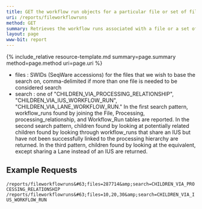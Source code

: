 ```yaml
---
title: GET the workflow run objects for a particular file or set of files.
uri: /reports/fileworkflowruns
method: GET
summary: Retrieves the workflow runs associated with a file or a set of files using one of three search patterns.
layout: page
www-bit: report
---
```


{% include_relative resource-template.md summary=page.summary method=page.method uri=page.uri %}

* files
: SWIDs (SeqWare accessions) for the files that we wish to base the search on, comma-delimited if more than one file is needed to be considered
search
* search
: one of "CHILDREN_VIA_PROCESSING_RELATIONSHIP", "CHILDREN_VIA_IUS_WORKFLOW_RUN", "CHILDREN_VIA_LANE_WORKFLOW_RUN." In the first search pattern, workflow_runs found by joining the File, Processing, processing_relationship, and Workflow_Run tables are reported. In the second search pattern, children found by looking at potentially related children found by looking through workflow_runs that share an IUS but have not been successfully linked to the processing hierarchy are returned. In the third pattern, children found by looking at the equivalent, except sharing a Lane instead of an IUS are returned. 


## Example Requests

`/reports/fileworkflowruns&#63;files=287714&amp;search=CHILDREN_VIA_PROCESSING_RELATIONSHIP`
`/reports/fileworkflowruns&#63;files=10,20,30&amp;search=CHILDREN_VIA_IUS_WORKFLOW_RUN`